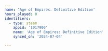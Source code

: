 ```yaml
---
name: 'Age of Empires: Definitive Edition'
hours_played: 0
identifiers:
  - type: steam
    appid: '1017900'
    name: 'Age of Empires: Definitive Edition'
    synced_on: '2024-07-04'

---
```

